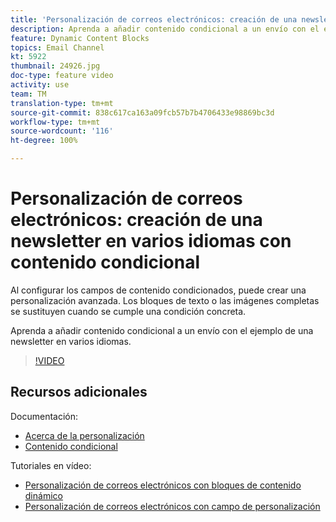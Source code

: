 ```yaml
---
title: 'Personalización de correos electrónicos: creación de una newsletter en varios idiomas con contenido condicional'
description: Aprenda a añadir contenido condicional a un envío con el ejemplo de una newsletter en varios idiomas.
feature: Dynamic Content Blocks
topics: Email Channel
kt: 5922
thumbnail: 24926.jpg
doc-type: feature video
activity: use
team: TM
translation-type: tm+mt
source-git-commit: 838c617ca163a09fcb57b7b4706433e98869bc3d
workflow-type: tm+mt
source-wordcount: '116'
ht-degree: 100%

---
```



# Personalización de correos electrónicos: creación de una newsletter en varios idiomas con contenido condicional

Al configurar los campos de contenido condicionados, puede crear una personalización avanzada. Los bloques de texto o las imágenes completas se sustituyen cuando se cumple una condición concreta.

Aprenda a añadir contenido condicional a un envío con el ejemplo de una newsletter en varios idiomas.

>[!VIDEO](https://video.tv.adobe.com/v/24926?quality=12)

## Recursos adicionales

Documentación:

* [Acerca de la personalización](https://docs.adobe.com/content/help/es-ES/campaign-classic/using/sending-messages/personalizing-deliveries/about-personalization.html)
* [Contenido condicional](https://docs.adobe.com/content/help/es-ES/campaign-classic/using/sending-messages/personalizing-deliveries/conditional-content.html)

Tutoriales en vídeo:

* [Personalización de correos electrónicos con bloques de contenido dinámico](/help/sending-messages/email-channel/personalization-with-dynamic-content-blocks.md)
* [Personalización de correos electrónicos con campo de personalización](/help/sending-messages/email-channel/personalizing-emails-using-personalization-fields.md)
